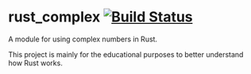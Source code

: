 # rust_complex [![Build Status](https://travis-ci.org/ereide/rust_complex.svg?branch=master)](https://travis-ci.org/ereide/rust_complex) 
A module for using complex numbers in Rust. 

This project is mainly for the educational purposes to better understand how Rust works. 
